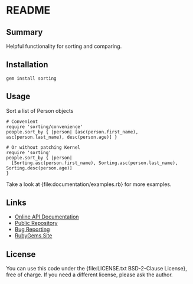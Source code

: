 README
======


Summary
-------
Helpful functionality for sorting and comparing.


Installation
------------
`gem install sorting`


Usage
-----

Sort a list of Person objects

    # Convenient
    require 'sorting/convenience'
    people.sort_by { |person| [asc(person.first_name), asc(person.last_name), desc(person.age)] }

    # Or without patching Kernel
    require 'sorting'
    people.sort_by { |person|
      [Sorting.asc(person.first_name), Sorting.asc(person.last_name), Sorting.desc(person.age)]
    }


Take a look at {file:documentation/examples.rb} for more examples.


Links
-----

* [Online API Documentation](http://rdoc.info/github/apeiros/sorting/)
* [Public Repository](https://github.com/apeiros/sorting)
* [Bug Reporting](https://github.com/apeiros/sorting/issues)
* [RubyGems Site](https://rubygems.org/gems/sorting)


License
-------

You can use this code under the {file:LICENSE.txt BSD-2-Clause License}, free of charge.
If you need a different license, please ask the author.
